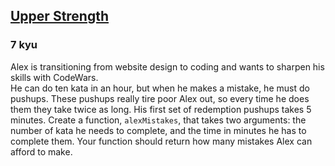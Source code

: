 <h2><a href=https://www.codewars.com/kata/571640812ad763313600132b/train/javascript target="_blank">Upper <body> Strength</a></h2><h3>7 kyu</h3><p>Alex is transitioning from website design to coding and wants to sharpen his skills with CodeWars.<br>He can do ten kata in an hour, but when he makes a mistake, he must do pushups. These pushups really tire poor Alex out, so every time he does them they take twice as long. His first set of redemption pushups takes 5 minutes. Create a function, <code>alexMistakes</code>, that takes two arguments: the number of kata he needs to complete, and the time in minutes he has to complete them. Your function should return how many mistakes Alex can afford to make.</p>